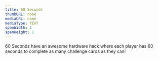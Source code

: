 ```yaml
---
title: 60 Seconds
thumbURL: none
mediaURL: none
mediaType: TEXT
spanWidth: 1
spanHeight: 1
---
```


60 Seconds have an awesome hardware hack where each player has 60 seconds to complete as many challenge cards as they can!
